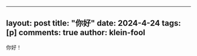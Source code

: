 
---
layout: post
title: "你好"
date:   2024-4-24
tags: [p]
comments: true
author: klein-fool
---
你好！

